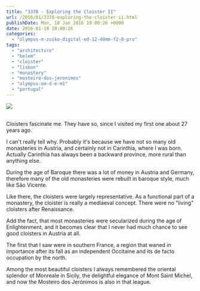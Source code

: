 ```yaml
---
title: "3378 - Exploring the Cloister II"
url: /2016/01/3378-exploring-the-cloister-ii.html
publishDate: Mon, 18 Jan 2016 19:00:26 +0000
date: 2016-01-18 20:00:26
categories: 
  - "olympus-m-zuiko-digital-ed-12-40mm-f2-8-pro"
tags: 
  - "architecture"
  - "belem"
  - "cloister"
  - "lisbon"
  - "monastery"
  - "mosteiro-dos-jeronimos"
  - "olympus-om-d-e-m1"
  - "portugal"
---
```

<div class="container">
<div class="center"><a target="_blank" href="https://d25zfm9zpd7gm5.cloudfront.net/1200x1200/2015/20150904_134019_lr.jpg"><img class="webfeedsFeaturedVisual" src="https://d25zfm9zpd7gm5.cloudfront.net/0600x0600/2015/20150904_134019_lr.jpg" /></a></div>
</div>
<br />

<a target="_blank" href="https://d25zfm9zpd7gm5.cloudfront.net/1200x1200/2015/20150904_133920_lr.jpg"><img style="margin: 0pt 10px 0pt 0px; float: left;" src="https://d25zfm9zpd7gm5.cloudfront.net/0150x0150/2015/20150904_133920_lr.jpg" alt="" border="0" /></a> Cloisters fascinate me. They have so, since I visited my first one about 27 years ago.

<a target="_blank" href="https://d25zfm9zpd7gm5.cloudfront.net/1200x1200/2015/20150904_134037_lr.jpg"><img style="margin: 0pt 0px 0pt 10px; float: right;" src="https://d25zfm9zpd7gm5.cloudfront.net/0150x0150/2015/20150904_134037_lr.jpg" alt="" border="0" /></a> I can't really tell why. Probably it's because we have not so many old monasteries in Austria, and certainly not in Carinthia, where I was born. Actually Carinthia has always been a backward province, more rural than anything else.

During the age of Baroque there was a lot of money in Austria and Germany, therefore many of the old monasteries were rebuilt in baroque style, much like São Vicente. 

<a target="_blank" href="https://d25zfm9zpd7gm5.cloudfront.net/1200x1200/2015/20150904_134156_lr.jpg"><img style="margin: 0pt 10px 0pt 0px; float: left;" src="https://d25zfm9zpd7gm5.cloudfront.net/0150x0150/2015/20150904_134156_lr.jpg" alt="" border="0" /></a> Like there, the cloisters were largely representative. As a functional part of a monastery, the cloister is really a mediaeval concept. There were no "living" cloisters after Renaissance.

<a target="_blank" href="https://d25zfm9zpd7gm5.cloudfront.net/1200x1200/2015/20150904_134329_lr.jpg"><img style="margin: 0pt 0px 0pt 10px; float: right;" src="https://d25zfm9zpd7gm5.cloudfront.net/0150x0150/2015/20150904_134329_lr.jpg" alt="" border="0" /></a> Add the fact, that most monasteries were secularized during the age of Enlightenment, and it becomes clear that I never had much chance to see good cloisters in Austria at all. 

<a target="_blank" href="https://d25zfm9zpd7gm5.cloudfront.net/1200x1200/2015/20150904_134321_lr.jpg"><img style="margin: 0pt 10px 0pt 0px; float: left;" src="https://d25zfm9zpd7gm5.cloudfront.net/0150x0150/2015/20150904_134321_lr.jpg" alt="" border="0" /></a> The first that I saw were in southern France, a region that waned in importance after its fall as an independent Occitaine and its de facto occupation by the north.

Among the most beautiful cloisters I always remembered the oriental splendor of Monreale in Sicily, the delightful elegance of Mont Saint Michel, and now the Mosteiro dos Jerónimos is also in that league.
